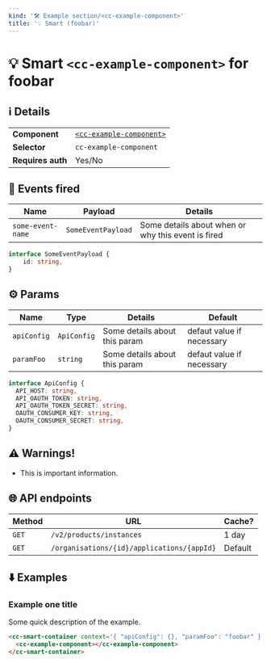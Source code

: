 ```yaml
---
kind: '🛠 Example section/<cc-example-component>'
title: '💡 Smart (foobar)'
---
```

# 💡 Smart `<cc-example-component>` for foobar

<!--
The title in the frontmatter is used in the storybook menu.
The Markdown title is used in the document.
You can add some details in parens when the selector is more complex.
-->

## ℹ️ Details

<!-- Here we give some general details about the smart definition. -->

<table>
  <tr><td><strong>Component    </strong> <td><a href="https://www.clever-cloud.com/doc/clever-components/?path=/docs/ ..."><code>&lt;cc-example-component&gt;</code></a>
  <tr><td><strong>Selector     </strong> <td><code>cc-example-component</code>
  <tr><td><strong>Requires auth</strong> <td>Yes/No
</table>

## 👋️ Events fired

<!-- Here we describe the different events fired by the smart component. -->

| Name              | Payload            | Details                                            |
|-------------------|--------------------|----------------------------------------------------|
| `some-event-name` | `SomeEventPayload` | Some details about when or why this event is fired |

```ts
interface SomeEventPayload {
    id: string,
}
```

## ⚙️ Params

<!-- Here we describe the different params. -->

| Name        | Type         | Details                       | Default                   |
|-------------|--------------|-------------------------------|---------------------------|
| `apiConfig` | `ApiConfig`  | Some details about this param | defaut value if necessary |
| `paramFoo`  | `string`     | Some details about this param | defaut value if necessary |

<!-- If some params are objects, out the type definitions here. Remove this if you don't need it. -->

```ts
interface ApiConfig {
  API_HOST: string,
  API_OAUTH_TOKEN: string,
  API_OAUTH_TOKEN_SECRET: string,
  OAUTH_CONSUMER_KEY: string,
  OAUTH_CONSUMER_SECRET: string,
}
```

## ⚠️ Warnings!

<!-- If you need to warn the user, you can give a list here. Remove the section if you don't need it. -->

* This is important information.

## 🌐 API endpoints

<!-- List API endpoints used by the component here with the details. -->

| Method | URL                                        | Cache?  |
|--------|--------------------------------------------|---------|
| `GET`  | `/v2/products/instances`                   | 1 day   |
| `GET`  | `/organisations/{id}/applications/{appId}` | Default |

## ⬇️️ Examples

<!-- Give some examples here. Leave token information blank and focus on demonstrating the smart component context params. -->

### Example one title

Some quick description of the example.

<!-- Put HTML example here. -->

```html
<cc-smart-container context='{ "apiConfig": {}, "paramFoo": "foobar" }'>
  <cc-example-component></cc-example-component>
</cc-smart-container>
```

